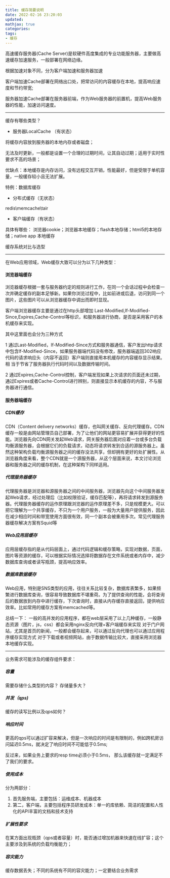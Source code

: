 ```yaml
---
title: 缓存简要说明
date: 2022-02-16 23:20:03
updated:
mathjax: true
categories:
tags: 
- 缓存
---
```


高速缓存服务器(Cache Server)是软硬件高度集成的专业功能服务器，主要做高速缓存加速服务，一般部署在网络边缘。

根据加速对象不同，分为客户端加速和服务器加速

客户端加速Cache部署在网络出口处，把常访问的内容缓存在本地，提高响应速度和节约带宽;

服务器加速Cache部署在服务器前端，作为Web服务器的前置机，提高Web服务器的性能，加速访问速度。

---

缓存有哪些类型？

- 服务器LocalCache （有状态）

将缓存内容放到服务器的本地内存或者磁盘；

无法及时更新，一般都是设置一个合理的过期时间，让其自动过期；适用于实时性要求不高的场景；

优缺点：本地缓存是内存访问，没有远程交互开销，性能最好，但是受限于单机容量，一般缓存较小且无法扩展。

特例：数据库缓存

- 分布式缓存（无状态）

redis\memcache\tair

- 客户端缓存（有状态）

具体有哪些：
浏览器cookie；浏览器本地缓存；flash本地存储；html5的本地存储；native app 本地缓存

缓存系统对比与选型

---

在Web应用领域，Web缓存大致可以分为以下几种类型：

#### 浏览器端缓存

浏览器缓存根据一套与服务器约定的规则进行工作，在同一个会话过程中会检查一次并确定缓存的副本足够新。如果你浏览过程中，比如前进或后退，访问到同一个图片，这些图片可以从浏览器缓存中调出而即时显现。

客户端浏览器缓存主要是通过在http头部增加
Last-Modified,If-Modified-Since,Expires,Cache-Control等标识，和服务器进行协商，是否是采用客户的本机缓存来实现。

其中这里面也会分为三种方式

1 通过Last-Modified，If-Modified-Since方式和服务器通信，客户发出http请求中包含If-Modified-Since，如果服务器端代码没有修改，服务器端返回302响应代码的请求响应头（内容不返回）客户端则直接用本机缓存的内容缓存显示结果。相
当于节省了服务器执行代码时间以及数据传输时间。

2 通过Expires,Cache-Control控制，客户端发现如果上次请求的页面还未过期，通过Expires或者Cache-Control进行辨别，则直接显示本机缓存的内容，不与服务器进行通信。

#### 服务器端缓存

##### CDN缓存

CDN（Content delivery networks）缓存，也叫网关缓存、反向代理缓存。CDN缓存一般是由网站管理员自己部署，为了让他们的网站更容易扩展并获得更好的性能。浏览器先向CDN网关发起Web请求，网关服务器后面对应着一台或多台负载均衡源服务器，会根据它们的负载请求，动态将请求转发到合适的源服务器上。虽然这种架构负载均衡源服务器之间的缓存没法共享，但却拥有更好的处扩展性。从浏览器角度来看，整个CDN就是一个源服务器，从这个层面来说，本文讨论浏览器和服务器之间的缓存机制，在这种架构下同样适用。

##### 代理服务器缓存

代理服务器是浏览器和源服务器之间的中间服务器，浏览器先向这个中间服务器发起Web请求，经过处理后（比如权限验证，缓存匹配等），再将请求转发到源服务器。代理服务器缓存的运作原理跟浏览器的运作原理差不多，只是规模更大。可以把它理解为一个共享缓存，不只为一个用户服务，一般为大量用户提供服务，因此在减少相应时间和带宽使用方面很有效，同一个副本会被重用多次。常见代理服务器缓存解决方案有Squid等

##### Web应用层缓存

应用层缓存指的是从代码层面上，通过代码逻辑和缓存策略，实现对数据，页面，图片等资源的缓存，可以根据实际情况选择将数据存在文件系统或者内存中，减少数据库查询或者读写瓶颈，提高响应效率。

##### 数据库数据缓存

Web应用，特别是SNS类型的应用，往往关系比较复杂，数据库表繁多，如果频繁进行数据库查询，很容易导致数据库不堪重荷。为了提供查询的性能，会将查询后的数据放到内存中进行缓存，下次查询时，直接从内存缓存直接返回，提供响应效率。比如常用的缓存方案有memcached等。

总结一下：
一般的高并发的应用程序，都在web层采用了以上几种缓存，一般静态资源（图片，js，css）都会采用nginx反向代理+客户端缓存来实现
对于门户网站，尤其是首页的新闻，一般都会缓存起来，可以通过反向代理也可以通过应用程序缓存实现方式
对于下载或者视频网站，由于数据传输比较大，直接采用浏览器本地缓存实现。

---

业务需求可能涉及的缓存组件要求：

##### 容量

需要存储什么类型的内容？ 存储量多大？

##### 并发（qps)

缓存的读写比例以及qps如何？

##### 响应时间

更高的qps可以通过扩容来解决，但是一次响应的时间是有限制的，例如跨机房访问延迟0.5ms，就决定了响应时间不可能低于0.5ms;

反过来，如果业务上要求的resp time必须小于0.5ms， 那么该缓存就一定满足不了我们的要求。

##### 使用成本

分为两部分：

1. 首先服务端，主要包括：运维成本、机器成本
2. 第二，客户端，主要包括程序员研发成本：单一的库依赖、简洁的配置和人性化的API丰富的文档和技术支持

##### 扩展性要求

在某方面出现瓶颈（qps或者容量）时，能否通过增加机器来快速在线扩容；这个主要涉及到系统的负载均衡能力；

##### 容灾能力

缓存数据丢失；不同的系统有不同的容灾能力；一定要结合业务需求
